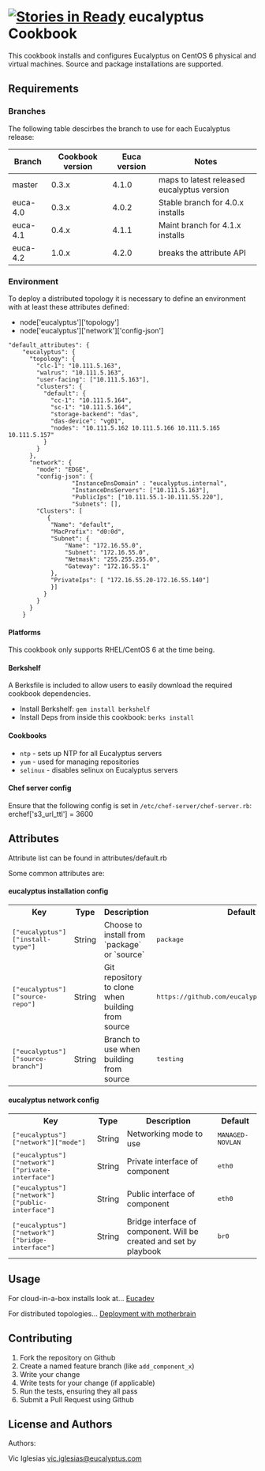 [![Stories in Ready](https://badge.waffle.io/eucalyptus/eucalyptus-cookbook.png?label=ready&title=Ready)](https://waffle.io/eucalyptus/eucalyptus-cookbook)
eucalyptus Cookbook
===================
This cookbook installs and configures Eucalyptus on CentOS 6 physical and virtual machines. Source and package installations are supported.

Requirements
------------

### Branches
The following table descirbes the branch to use for each Eucalyptus release:

| Branch       | Cookbook version | Euca version |Notes |
| ------------- |------------- | ------------- |------------- |
|master   | 0.3.x | 4.1.0 | maps to latest released eucalyptus version |
|euca-4.0 | 0.3.x| 4.0.2 |Stable branch for 4.0.x installs |
|euca-4.1 | 0.4.x | 4.1.1 | Maint branch for 4.1.x installs|
|euca-4.2 | 1.0.x | 4.2.0 |breaks the attribute API |

### Environment
To deploy a distributed topology it is necessary to define an environment with at least these attributes defined:
- node['eucalyptus']['topology']
- node['eucalyptus']['network']['config-json']

```
"default_attributes": {
    "eucalyptus": {
      "topology": {
        "clc-1": "10.111.5.163",
        "walrus": "10.111.5.163",
        "user-facing": ["10.111.5.163"],
        "clusters": {
          "default": {
            "cc-1": "10.111.5.164",
            "sc-1": "10.111.5.164",
            "storage-backend": "das",
            "das-device": "vg01",
            "nodes": "10.111.5.162 10.111.5.166 10.111.5.165 10.111.5.157"
          }
        }
      },
      "network": {
        "mode": "EDGE",
        "config-json": {
                  "InstanceDnsDomain" : "eucalyptus.internal",
                  "InstanceDnsServers": ["10.111.5.163"],
                  "PublicIps": ["10.111.55.1-10.111.55.220"],
                  "Subnets": [],
        "Clusters": [
           {
            "Name": "default",
            "MacPrefix": "d0:0d",
            "Subnet": {
                "Name": "172.16.55.0",
                "Subnet": "172.16.55.0",
                "Netmask": "255.255.255.0",
                "Gateway": "172.16.55.1"
            },
            "PrivateIps": [ "172.16.55.20-172.16.55.140"]
            }]
          }
        }
      }
    }  
```

#### Platforms
This cookbook only supports RHEL/CentOS 6 at the time being.

#### Berkshelf
A Berksfile is included to allow users to easily download the required cookbook dependencies.
- Install Berkshelf: `gem install berkshelf`
- Install Deps from inside this cookbook: `berks install`

#### Cookbooks
- `ntp` - sets up NTP for all Eucalyptus servers
- `yum` - used for managing repositories
- `selinux` - disables selinux on Eucalyptus servers

#### Chef server config 
Ensure that the following config is set in `/etc/chef-server/chef-server.rb`:
erchef['s3_url_ttl'] = 3600

Attributes
----------
Attribute list can be found in attributes/default.rb

Some common attributes are:
#### eucalyptus installation config
<table>
  <tr>
    <th>Key</th>
    <th>Type</th>
    <th>Description</th>
    <th>Default</th>
  </tr>
  <tr>
    <td><tt>["eucalyptus"]["install-type"]</tt></td>
    <td>String</td>
    <td>Choose to install from `package` or `source`</td>
    <td><tt>package</tt></td>
  </tr>
  <tr>
    <td><tt>["eucalyptus"]["source-repo"]</tt></td>
    <td>String</td>
    <td>Git repository to clone when building from source</td>
    <td><tt>https://github.com/eucalyptus/eucalyptus.git</tt></td>
  </tr>
  <tr>
    <td><tt>["eucalyptus"]["source-branch"]</tt></td>
    <td>String</td>
    <td>Branch to use when building from source</td>
    <td><tt>testing</tt></td>
  </tr>
</table>

#### eucalyptus network config
<table>
  <tr>
    <th>Key</th>
    <th>Type</th>
    <th>Description</th>
    <th>Default</th>
  </tr>
  <tr>
    <td><tt>["eucalyptus"]["network"]["mode"]</tt></td>
    <td>String</td>
    <td>Networking mode to use</td>
    <td><tt>MANAGED-NOVLAN</tt></td>
  </tr>
  <tr>
    <td><tt>["eucalyptus"]["network"]["private-interface"]</tt></td>
    <td>String</td>
    <td>Private interface of component</td>
    <td><tt>eth0</tt></td>
  </tr>
  <tr>
    <td><tt>["eucalyptus"]["network"]["public-interface"]</tt></td>
    <td>String</td>
    <td>Public interface of component</td>
    <td><tt>eth0</tt></td>
  </tr>
  <tr>
    <td><tt>["eucalyptus"]["network"]["bridge-interface"]</tt></td>
    <td>String</td>
    <td>Bridge interface of component. Will be created and set by playbook</td>
    <td><tt>br0</tt></td>
  </tr>
</table>


Usage
-----
For cloud-in-a-box installs look at...
[Eucadev](https://github.com/eucalyptus/eucalyptus-cookbook/blob/master/eucadev.md)

For distributed topologies...
[Deployment with motherbrain](http://testingclouds.wordpress.com/2014/03/24/install-eucalyptus-4-0-using-motherbrain-and-chef/)

Contributing
------------

1. Fork the repository on Github
2. Create a named feature branch (like `add_component_x`)
3. Write your change
4. Write tests for your change (if applicable)
5. Run the tests, ensuring they all pass
6. Submit a Pull Request using Github

License and Authors
-------------------
Authors:

Vic Iglesias <vic.iglesias@eucalyptus.com>
